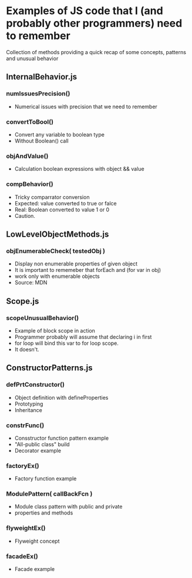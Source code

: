# Examples of JS code that I (and probably other programmers) need to remember

Collection of methods providing a quick recap of some concepts, patterns and unusual behavior

## InternalBehavior.js

### numIssuesPrecision()

 * Numerical issues with precision that we need to remember

### convertToBool()

 * Convert any variable to boolean type
 * Without Boolean() call

### objAndValue()

* Calculation boolean expressions with object && value

### compBehavior()

 * Tricky comparrator conversion
 * Expected: value converted to true or falce
 * Real: Boolean converted to value 1 or 0
 * Caution.

## LowLevelObjectMethods.js

### objEnumerableCheck( testedObj )

 * Display non enumerable properties of given object
 * It is important to rememeber that forEach and (for var in obj)
 * work only with enumerable objects
 * Source: MDN

## Scope.js

### scopeUnusualBehavior()

 * Example of block scope in action
 * Programmer probably will assume that declaring i in first
 * for loop will bind this var to for loop scope.
 * It doesn't.

## ConstructorPatterns.js

### defPrtConstructor()

 * Object definition with defineProperties
 * Prototyping
 * Inheritance

### constrFunc()

 * Consstructor function pattern example
 * "All-public class" build
 * Decorator example

### factoryEx()

 * Factory function example

### ModulePattern( callBackFcn )

 * Module class pattern with public and private
 * properties and methods

### flyweightEx()

  * Flyweight concept

### facadeEx()

 * Facade example
 
